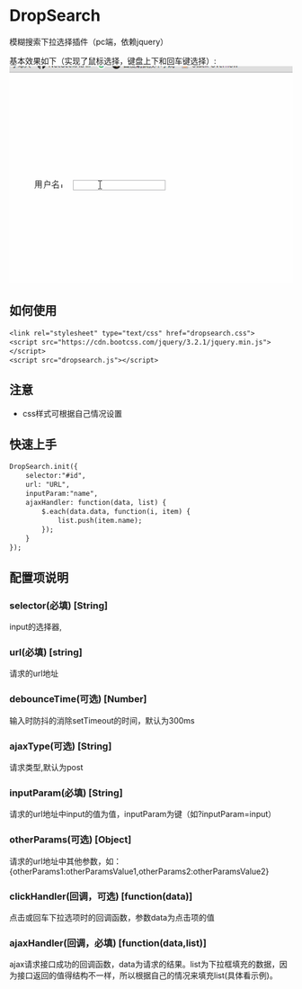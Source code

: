 # DropSearch
模糊搜索下拉选择插件（pc端，依赖jquery）

基本效果如下（实现了鼠标选择，键盘上下和回车键选择）:
![DropSearch](/dropsearch.gif)

## 如何使用

    <link rel="stylesheet" type="text/css" href="dropsearch.css">
    <script src="https://cdn.bootcss.com/jquery/3.2.1/jquery.min.js"></script>
    <script src="dropsearch.js"></script>

## 注意

 - css样式可根据自己情况设置


## 快速上手

    DropSearch.init({
		selector:"#id",
		url: "URL",
		inputParam:"name",
		ajaxHandler: function(data, list) {
			$.each(data.data, function(i, item) {
				list.push(item.name);
			});
		}
	});
			


## 配置项说明

### selector(必填) [String]
input的选择器,

### url(必填) [string]
请求的url地址

### debounceTime(可选) [Number]
输入时防抖的消除setTimeout的时间，默认为300ms

### ajaxType(可选) [String]
请求类型,默认为post

### inputParam(必填) [String]
请求的url地址中input的值为值，inputParam为键（如?inputParam=input）

### otherParams(可选) [Object]
请求的url地址中其他参数，如：{otherParams1:otherParamsValue1,otherParams2:otherParamsValue2}

### clickHandler(回调，可选) [function(data)]
点击或回车下拉选项时的回调函数，参数data为点击项的值

### ajaxHandler(回调，必填) [function(data,list)]
ajax请求接口成功的回调函数，data为请求的结果。list为下拉框填充的数据，因为接口返回的值得结构不一样，所以根据自己的情况来填充list(具体看示例)。














